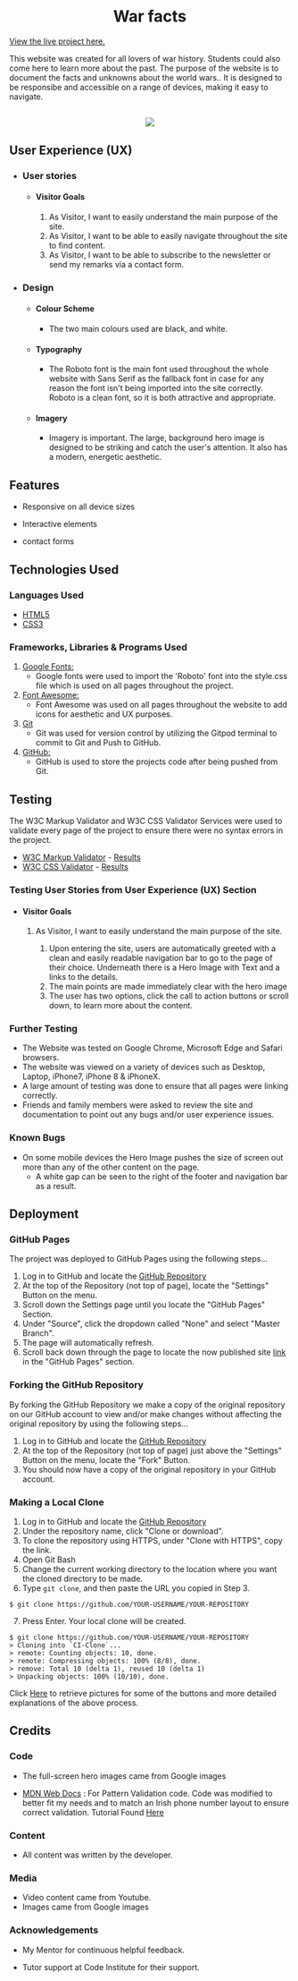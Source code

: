 <h1 align="center">War facts</h1>

[View the live project here.](https://miguel-moukimou.github.io/)

This website was created for all lovers of war history. Students could also come here to learn more about the past.
The purpose of the website is to document the facts and unknowns about the world wars.. It is designed to be responsibe and accessible on a range of devices, making it easy to navigate.

<h2 align="center"><img src="https://github.com/miguel-moukimou/miguel-moukimou.github.io/blob/main/assets/images/project-presntation-image.PNG"></h2>

## User Experience (UX)

-   ### User stories

    -   #### Visitor Goals

        1. As Visitor, I want to easily understand the main purpose of the site.
        2. As Visitor, I want to be able to easily navigate throughout the site to find content.
        3. As Visitor, I want to be able to subscribe to the newsletter or send my remarks via a contact form.


-   ### Design
    -   #### Colour Scheme
        -   The two main colours used are black, and white.
    -   #### Typography
        -   The Roboto font is the main font used throughout the whole website with Sans Serif as the fallback font in case for any reason the font isn't being imported into the site correctly. Roboto is a clean font, so it is both attractive and appropriate.
    -   #### Imagery
        -   Imagery is important. The large, background hero image is designed to be striking and catch the user's attention. It also has a modern, energetic aesthetic.

## Features

-   Responsive on all device sizes

-   Interactive elements

-   contact forms

## Technologies Used

### Languages Used

-   [HTML5](https://en.wikipedia.org/wiki/HTML5)
-   [CSS3](https://en.wikipedia.org/wiki/Cascading_Style_Sheets)

### Frameworks, Libraries & Programs Used

1. [Google Fonts:](https://fonts.google.com/)
    - Google fonts were used to import the 'Roboto' font into the style.css file which is used on all pages throughout the project.
1. [Font Awesome:](https://fontawesome.com/)
    - Font Awesome was used on all pages throughout the website to add icons for aesthetic and UX purposes.
1. [Git](https://git-scm.com/)
    - Git was used for version control by utilizing the Gitpod terminal to commit to Git and Push to GitHub.
1. [GitHub:](https://github.com/)
    - GitHub is used to store the projects code after being pushed from Git.

## Testing

The W3C Markup Validator and W3C CSS Validator Services were used to validate every page of the project to ensure there were no syntax errors in the project.

-   [W3C Markup Validator](https://validator.w3.org/#validate_by_input) - [Results](https://github.com/miguel-moukimou/miguel-moukimou.github.io/blob/main/assets/images/screencapture-validator-w3-org-nu-2022-05-07-18_27_51.png)
-   [W3C CSS Validator](https://jigsaw.w3.org/css-validator/#validate_by_input) - [Results](https://github.com/miguel-moukimou/miguel-moukimou.github.io/blob/main/assets/images/screencapture-jigsaw-w3-org-css-validator-validator-2022-05-07-18_41_05.png)

### Testing User Stories from User Experience (UX) Section

-   #### Visitor Goals

    1. As Visitor, I want to easily understand the main purpose of the site.

        1. Upon entering the site, users are automatically greeted with a clean and easily readable navigation bar to go to the page of their choice. Underneath there is a Hero Image with Text and a links to the details.
        2. The main points are made immediately clear with the hero image
        3. The user has two options, click the call to action buttons or scroll down, to learn more about the content.

### Further Testing

-   The Website was tested on Google Chrome, Microsoft Edge and Safari browsers.
-   The website was viewed on a variety of devices such as Desktop, Laptop, iPhone7, iPhone 8 & iPhoneX.
-   A large amount of testing was done to ensure that all pages were linking correctly.
-   Friends and family members were asked to review the site and documentation to point out any bugs and/or user experience issues.

### Known Bugs

-   On some mobile devices the Hero Image pushes the size of screen out more than any of the other content on the page.
    -   A white gap can be seen to the right of the footer and navigation bar as a result.

## Deployment

### GitHub Pages

The project was deployed to GitHub Pages using the following steps...

1. Log in to GitHub and locate the [GitHub Repository](https://github.com/miguel-moukimou/miguel-moukimou.github.io)
2. At the top of the Repository (not top of page), locate the "Settings" Button on the menu.
3. Scroll down the Settings page until you locate the "GitHub Pages" Section.
4. Under "Source", click the dropdown called "None" and select "Master Branch".
5. The page will automatically refresh.
6. Scroll back down through the page to locate the now published site [link](https://miguel-moukimou.github.io/) in the "GitHub Pages" section.

### Forking the GitHub Repository

By forking the GitHub Repository we make a copy of the original repository on our GitHub account to view and/or make changes without affecting the original repository by using the following steps...

1. Log in to GitHub and locate the [GitHub Repository](https://github.com/miguel-moukimou/miguel-moukimou.github.io)
2. At the top of the Repository (not top of page) just above the "Settings" Button on the menu, locate the "Fork" Button.
3. You should now have a copy of the original repository in your GitHub account.

### Making a Local Clone

1. Log in to GitHub and locate the [GitHub Repository](https://github.com/miguel-moukimou/miguel-moukimou.github.io)
2. Under the repository name, click "Clone or download".
3. To clone the repository using HTTPS, under "Clone with HTTPS", copy the link.
4. Open Git Bash
5. Change the current working directory to the location where you want the cloned directory to be made.
6. Type `git clone`, and then paste the URL you copied in Step 3.

```
$ git clone https://github.com/YOUR-USERNAME/YOUR-REPOSITORY
```

7. Press Enter. Your local clone will be created.

```
$ git clone https://github.com/YOUR-USERNAME/YOUR-REPOSITORY
> Cloning into `CI-Clone`...
> remote: Counting objects: 10, done.
> remote: Compressing objects: 100% (8/8), done.
> remove: Total 10 (delta 1), reused 10 (delta 1)
> Unpacking objects: 100% (10/10), done.
```

Click [Here](https://help.github.com/en/github/creating-cloning-and-archiving-repositories/cloning-a-repository#cloning-a-repository-to-github-desktop) to retrieve pictures for some of the buttons and more detailed explanations of the above process.

## Credits

### Code

-   The full-screen hero images came from Google images

-   [MDN Web Docs](https://developer.mozilla.org/) : For Pattern Validation code. Code was modified to better fit my needs and to match an Irish phone number layout to ensure correct validation. Tutorial Found [Here](https://developer.mozilla.org/en-US/docs/Web/HTML/Element/input/tel#Pattern_validation)

### Content

-   All content was written by the developer.

### Media

-   Video content came from Youtube.
-   Images came from Google images

### Acknowledgements

-   My Mentor for continuous helpful feedback.

-   Tutor support at Code Institute for their support.
